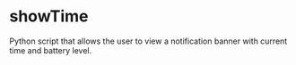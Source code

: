 # showTime
Python script that allows the user to view a notification banner with current time and battery level.
